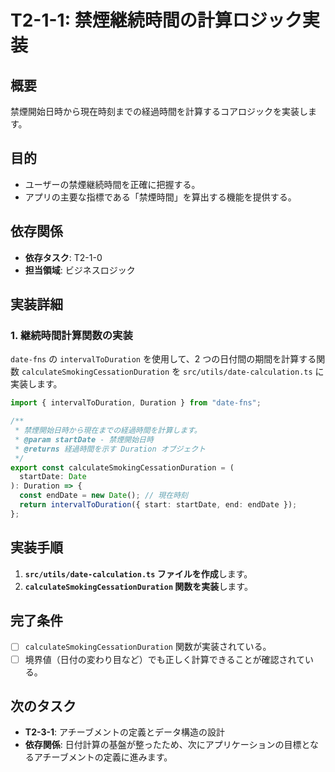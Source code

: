 # T2-1-1: 禁煙継続時間の計算ロジック実装

## 概要

禁煙開始日時から現在時刻までの経過時間を計算するコアロジックを実装します。

## 目的

- ユーザーの禁煙継続時間を正確に把握する。
- アプリの主要な指標である「禁煙時間」を算出する機能を提供する。

## 依存関係

- **依存タスク**: T2-1-0
- **担当領域**: ビジネスロジック

## 実装詳細

### 1. 継続時間計算関数の実装

`date-fns` の `intervalToDuration` を使用して、2 つの日付間の期間を計算する関数 `calculateSmokingCessationDuration` を `src/utils/date-calculation.ts` に実装します。

```typescript
import { intervalToDuration, Duration } from "date-fns";

/**
 * 禁煙開始日時から現在までの経過時間を計算します。
 * @param startDate - 禁煙開始日時
 * @returns 経過時間を示す Duration オブジェクト
 */
export const calculateSmokingCessationDuration = (
  startDate: Date
): Duration => {
  const endDate = new Date(); // 現在時刻
  return intervalToDuration({ start: startDate, end: endDate });
};
```

## 実装手順

1. **`src/utils/date-calculation.ts` ファイルを作成**します。
2. **`calculateSmokingCessationDuration` 関数を実装**します。

## 完了条件

- [ ] `calculateSmokingCessationDuration` 関数が実装されている。
- [ ] 境界値（日付の変わり目など）でも正しく計算できることが確認されている。

## 次のタスク

- **T2-3-1**: アチーブメントの定義とデータ構造の設計
- **依存関係**: 日付計算の基盤が整ったため、次にアプリケーションの目標となるアチーブメントの定義に進みます。
